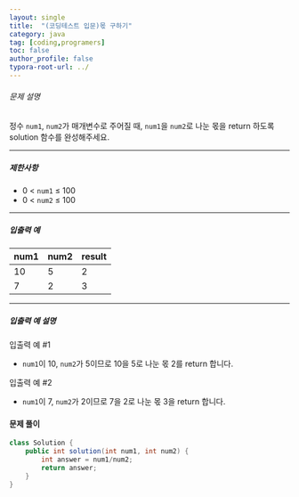 ```yaml
---
layout: single
title:  "(코딩테스트 입문)몫 구하기"
category: java
tag: [coding,programers]
toc: false
author_profile: false
typora-root-url: ../
---
```



###### 문제 설명

정수 `num1`, `num2`가 매개변수로 주어질 때, `num1`을 `num2`로 나눈 몫을 return 하도록 solution 함수를 완성해주세요.

------

##### 제한사항

- 0 < `num1` ≤ 100
- 0 < `num2` ≤ 100

------

##### 입출력 예

| num1 | num2 | result |
| ---- | ---- | ------ |
| 10   | 5    | 2      |
| 7    | 2    | 3      |

------

##### 입출력 예 설명

입출력 예 #1

- `num1`이 10, `num2`가 5이므로 10을 5로 나눈 몫 2를 return 합니다.

입출력 예 #2

- `num1`이 7, `num2`가 2이므로 7을 2로 나눈 몫 3을 return 합니다.



#### 문제 풀이

```java
class Solution {
    public int solution(int num1, int num2) {
        int answer = num1/num2;
        return answer;
    }
}
```



